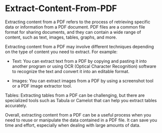 # Extract-Content-From-PDF
Extracting content from a PDF refers to the process of retrieving specific data or information from a PDF document.
PDF files are a common file format for sharing documents, and they can contain a wide range of content, such as text, images, tables, graphs, and more.

Extracting content from a PDF may involve different techniques depending on the type of content you need to extract. For example:

  - Text: You can extract text from a PDF by copying and pasting it into another program or using OCR (Optical Character Recognition) software to recognize the text and convert it into an editable format.

  - Images: You can extract images from a PDF by using a screenshot tool or a PDF image extractor tool.

Tables: Extracting tables from a PDF can be challenging, but there are specialized tools such as Tabula or Camelot that can help you extract tables accurately.

Overall, extracting content from a PDF can be a useful process when you need to reuse or manipulate the data contained in a PDF file. It can save you time and effort, especially when dealing with large amounts of data.
